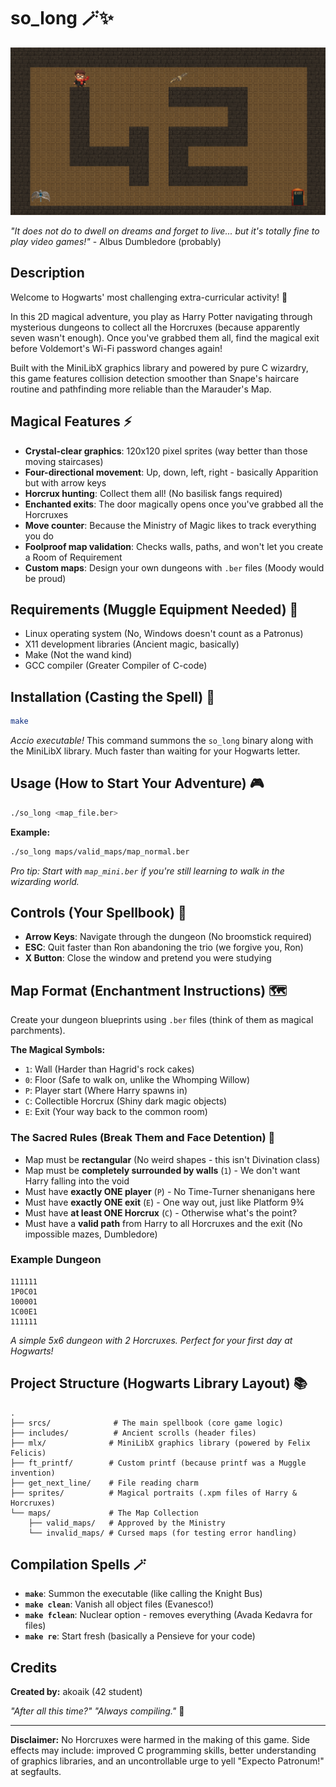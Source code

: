 # so_long 🪄✨

![Game Preview](image.png)

*"It does not do to dwell on dreams and forget to live... but it's totally fine to play video games!"* - Albus Dumbledore (probably)

## Description

Welcome to Hogwarts' most challenging extra-curricular activity! 🏰

In this 2D magical adventure, you play as Harry Potter navigating through mysterious dungeons to collect all the Horcruxes (because apparently seven wasn't enough). Once you've grabbed them all, find the magical exit before Voldemort's Wi-Fi password changes again!

Built with the MiniLibX graphics library and powered by pure C wizardry, this game features collision detection smoother than Snape's haircare routine and pathfinding more reliable than the Marauder's Map.

## Magical Features ⚡

- **Crystal-clear graphics**: 120x120 pixel sprites (way better than those moving staircases)
- **Four-directional movement**: Up, down, left, right - basically Apparition but with arrow keys
- **Horcrux hunting**: Collect them all! (No basilisk fangs required)
- **Enchanted exits**: The door magically opens once you've grabbed all the Horcruxes
- **Move counter**: Because the Ministry of Magic likes to track everything you do
- **Foolproof map validation**: Checks walls, paths, and won't let you create a Room of Requirement
- **Custom maps**: Design your own dungeons with `.ber` files (Moody would be proud)

## Requirements (Muggle Equipment Needed) 🔧

- Linux operating system (No, Windows doesn't count as a Patronus)
- X11 development libraries (Ancient magic, basically)
- Make (Not the wand kind)
- GCC compiler (Greater Compiler of C-code)

## Installation (Casting the Spell) 🎯

```bash
make
```

*Accio executable!* This command summons the `so_long` binary along with the MiniLibX library. Much faster than waiting for your Hogwarts letter.

## Usage (How to Start Your Adventure) 🎮

```bash
./so_long <map_file.ber>
```

**Example:**
```bash
./so_long maps/valid_maps/map_normal.ber
```

*Pro tip: Start with `map_mini.ber` if you're still learning to walk in the wizarding world.*

## Controls (Your Spellbook) 📖

- **Arrow Keys**: Navigate through the dungeon (No broomstick required)
- **ESC**: Quit faster than Ron abandoning the trio (we forgive you, Ron)
- **X Button**: Close the window and pretend you were studying

## Map Format (Enchantment Instructions) 🗺️

Create your dungeon blueprints using `.ber` files (think of them as magical parchments).

**The Magical Symbols:**
- `1`: Wall (Harder than Hagrid's rock cakes)
- `0`: Floor (Safe to walk on, unlike the Whomping Willow)
- `P`: Player start (Where Harry spawns in)
- `C`: Collectible Horcrux (Shiny dark magic objects)
- `E`: Exit (Your way back to the common room)

### The Sacred Rules (Break Them and Face Detention) 📜

- Map must be **rectangular** (No weird shapes - this isn't Divination class)
- Map must be **completely surrounded by walls** (`1`) - We don't want Harry falling into the void
- Must have **exactly ONE player** (`P`) - No Time-Turner shenanigans here
- Must have **exactly ONE exit** (`E`) - One way out, just like Platform 9¾
- Must have **at least ONE Horcrux** (`C`) - Otherwise what's the point?
- Must have a **valid path** from Harry to all Horcruxes and the exit (No impossible mazes, Dumbledore)

### Example Dungeon

```
111111
1P0C01
100001
1C00E1
111111
```
*A simple 5x6 dungeon with 2 Horcruxes. Perfect for your first day at Hogwarts!*

## Project Structure (Hogwarts Library Layout) 📚

```
.
├── srcs/              # The main spellbook (core game logic)
├── includes/          # Ancient scrolls (header files)
├── mlx/              # MiniLibX graphics library (powered by Felix Felicis)
├── ft_printf/        # Custom printf (because printf was a Muggle invention)
├── get_next_line/    # File reading charm
├── sprites/          # Magical portraits (.xpm files of Harry & Horcruxes)
└── maps/             # The Map Collection
    ├── valid_maps/   # Approved by the Ministry
    └── invalid_maps/ # Cursed maps (for testing error handling)
```

## Compilation Spells 🪄

- **`make`**: Summon the executable (like calling the Knight Bus)
- **`make clean`**: Vanish all object files (Evanesco!)
- **`make fclean`**: Nuclear option - removes everything (Avada Kedavra for files)
- **`make re`**: Start fresh (basically a Pensieve for your code)

## Credits

**Created by:** akoaik (42 student)

*"After all this time?"*
*"Always compiling."* 💚

---

**Disclaimer:** No Horcruxes were harmed in the making of this game. Side effects may include: improved C programming skills, better understanding of graphics libraries, and an uncontrollable urge to yell "Expecto Patronum!" at segfaults.
